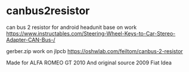 # canbus2resistor

can bus 2 resistor for android headunit
base on work https://www.instructables.com/Steering-Wheel-Keys-to-Car-Stereo-Adapter-CAN-Bus-/

gerber.zip work on jlpcb
 https://oshwlab.com/feiltom/canbus-2-resistor

Made for ALFA ROMEO GT 2010 And original source 2009 Fiat Idea